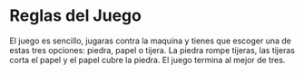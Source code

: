 # Reglas del Juego 

El juego es sencillo, jugaras contra la maquina y tienes que escoger una de estas tres opciones: piedra, papel o tijera. La piedra rompe tijeras, las tijeras corta el papel y el papel cubre la piedra. El juego termina al mejor de tres.
